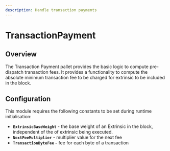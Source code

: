 ```yaml
---
description: Handle transaction payments
---
```


# TransactionPayment

## Overview

The Transaction Payment pallet provides the basic logic to compute pre-dispatch transaction fees. It provides a functionality to compute the absolute minimum transaction fee to be charged for extrinsic to be included in the block.

## Configuration

This module requires the following constants to be set during runtime initialisation:

* **`ExtrinsicBaseWeight`** - the base weight of an Extrinsic in the block, independent of the of extrinsic being executed.
* **`NextFeeMultiplier`** - multiplier value for the next fee
* **`TransactionByteFee` -** fee for each byte of a transaction

